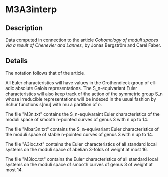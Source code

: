 # M3A3interp

Description
-----------

Data computed in connection to the article *Cohomology of moduli spaces via a result
of Chenevier and Lannes*, by Jonas Bergström and Carel Faber.

Details
-------

The notation follows that of the article. 

All Euler characteristics will have values in the Grothendieck group of ell-adic absolute Galois representations. The S_n-equivariant Euler characteristics will also keep track of the action of the symmetric group S_n whose irreducible representations will be indexed in the usual fashion by Schur functions s[mu] with mu a partition of $n$.  

The file "M3n.txt" contains the S_n-equivaraint Euler characteristics of the moduli space of smooth n-pointed curves of genus 3 with n up to 14.

The file "Mbar3n.txt" contains the S_n-equivariant Euler characteristics of the moduli space of stable n-pointed curves of genus 3 with n up to 14.

The file "A3loc.txt" contains the Euler characteristics of all standard local systems on the moduli space of abelian 3-folds of weight at most 16.

The file "M3loc.txt" contains the Euler characteristics of all standard local systems on the moduli space of smooth curves of genus 3 of weight at most 14.

